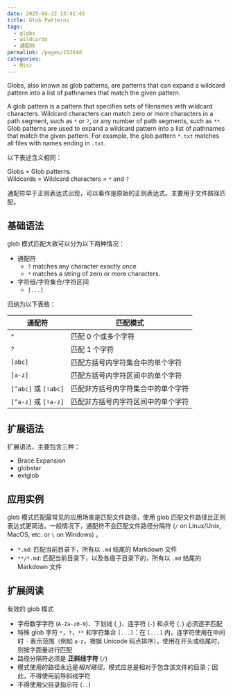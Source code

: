 ```yaml
---
date: 2025-04-22 13:41:45
title: Glob Patterns
tags:
  - globs
  - wildcards
  - 通配符
permalink: /pages/15264d
categories:
  - Misc
---
```


Globs, also known as glob patterns, are patterns that can expand a wildcard pattern into a list of pathnames that match the given pattern.

A glob pattern is a pattern that specifies sets of filenames with wildcard characters. Wildcard characters can match zero or more characters in a path segment, such as `*` or `?`, or any number of path segments, such as `**`. Glob patterns are used to expand a wildcard pattern into a list of pathnames that match the given pattern. For example, the glob pattern `*.txt` matches all files with names ending in `.txt`.

<!-- more -->

以下表述含义相同：

Globs = Glob patterns  
Wildcards = Wildcard characters = `*` and `?`

通配符早于正则表达式出现，可以看作是原始的正则表达式。主要用于文件路径匹配。

## 基础语法

glob 模式匹配大致可以分为以下两种情况：

- 通配符
  - `?` matches any character exactly once
  - `*` matches a string of zero or more characters.
- 字符组/字符集合/字符区间
  - `[...]`

归纳为以下表格：

| 通配符               | 匹配模式                           |
| -------------------- | ---------------------------------- |
| `*`                  | 匹配 0 个或多个字符                |
| `?`                  | 匹配 1 个字符                      |
| `[abc]`              | 匹配方括号内字符集合中的单个字符   |
| `[a-z]`              | 匹配方括号内字符区间中的单个字符   |
| `[^abc]` 或 `[!abc]` | 匹配非方括号内字符集合中的单个字符 |
| `[^a-z]` 或 `[!a-z]` | 匹配非方括号内字符区间中的单个字符 |

## 扩展语法

扩展语法，主要包含三种：

- Brace Expansion
- globstar
- extglob

## 应用实例

glob 模式匹配最常见的应用场景是匹配文件路径，使用 glob 匹配文件路径比正则表达式更简洁。一般情况下，通配符不会匹配文件路径分隔符 (`/` on Linux/Unix, MacOS, etc. or `\` on Windows) 。

- `*.md`: 匹配当前目录下，所有以 `.md` 结尾的 Markdown 文件
- `**/*.md`: 匹配当前目录下，以及各级子目录下的，所有以 `.md` 结尾的 Markdown 文件

## 扩展阅读

有效的 glob 模式

- 字母数字字符 (`A-Za-z0-9`)、下划线 (`_`)、连字符 (`-`) 和点号 (`.`) 必须逐字匹配
- 特殊 glob 字符 `*`，`?`，`**` 和字符集合 `[...]`：在 `[...]` 内，连字符使用在中间时 `-` 表示范围（例如 `a-z`，根据 Unicode 码点排序），使用在开头或结尾时，则按字面量进行匹配
- 路径分隔符必须是 **正斜线字符** (`/`)
- 模式使用的路径永远是*相对路径*，模式应总是相对于包含该文件的目录；因此，不得使用前导斜线字符
- 不得使用父目录指示符 (`..`)
